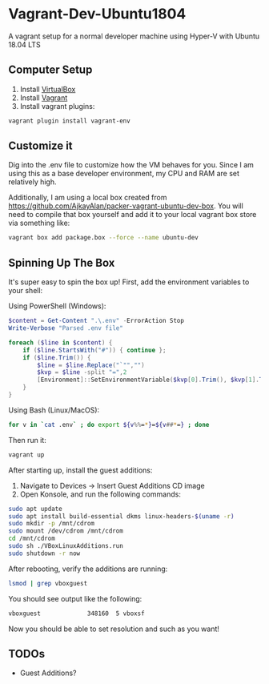 # Vagrant-Dev-Ubuntu1804

A vagrant setup for a normal developer machine using Hyper-V with Ubuntu 18.04 LTS

## Computer Setup

1. Install [VirtualBox](https://www.virtualbox.org/wiki/Downloads)
1. Install [Vagrant](https://www.vagrantup.com/downloads.html)
1. Install vagrant plugins:
```sh
vagrant plugin install vagrant-env
```

## Customize it

Dig into the .env file to customize how the VM behaves for you. Since I am using this as a base developer environment, my CPU and RAM are set relatively high.

Additionally, I am using a local box created from https://github.com/AjkayAlan/packer-vagrant-ubuntu-dev-box. You will need to compile that box yourself and add it to your local vagrant box store via something like:

```sh
vagrant box add package.box --force --name ubuntu-dev
```

## Spinning Up The Box

It's super easy to spin the box up! First, add the environment variables to your shell:

Using PowerShell (Windows):
```PowerShell
$content = Get-Content ".\.env" -ErrorAction Stop
Write-Verbose "Parsed .env file"

foreach ($line in $content) {
    if ($line.StartsWith("#")) { continue };
    if ($line.Trim()) {
        $line = $line.Replace("`"","")
        $kvp = $line -split "=",2
        [Environment]::SetEnvironmentVariable($kvp[0].Trim(), $kvp[1].Trim(), "Process") | Out-Null
    }
}
```

Using Bash (Linux/MacOS):
```sh
for v in `cat .env` ; do export ${v%%=*}=${v##*=} ; done
```

Then run it:
```sh
vagrant up
```

After starting up, install the guest additions:
1. Navigate to Devices -> Insert Guest Additions CD image
2. Open Konsole, and run the following commands:

```sh
sudo apt update
sudo apt install build-essential dkms linux-headers-$(uname -r)
sudo mkdir -p /mnt/cdrom
sudo mount /dev/cdrom /mnt/cdrom
cd /mnt/cdrom
sudo sh ./VBoxLinuxAdditions.run
sudo shutdown -r now
```

After rebooting, verify the additions are running:
```sh
lsmod | grep vboxguest
```

You should see output like the following:
```sh
vboxguest             348160  5 vboxsf
```

Now you should be able to set resolution and such as you want!

## TODOs
* Guest Additions?

